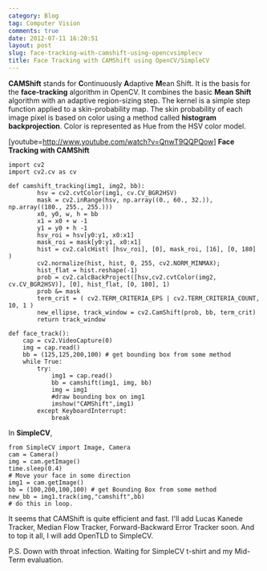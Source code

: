```yaml
---
category: Blog
tag: Computer Vision
comments: true
date: 2012-07-11 16:20:51
layout: post
slug: face-tracking-with-camshift-using-opencvsimplecv
title: Face Tracking with CAMShift using OpenCV/SimpleCV
---
```


**CAMShift** stands for **C**ontinuously **A**daptive **M**ean Shift. It is the basis for the **face-tracking** algorithm in OpenCV. It combines the basic **Mean Shift** algorithm with an adaptive region-sizing step. The kernel is a simple step function applied to a skin-probability map. The skin probability of each image pixel is based on color using a method called **histogram backprojection**. Color is represented as Hue from the HSV color model.

[youtube=http://www.youtube.com/watch?v=QnwT9QQPQow]
**Face Tracking with CAMShift**
    
    import cv2
    import cv2.cv as cv
    
    def camshift_tracking(img1, img2, bb):
            hsv = cv2.cvtColor(img1, cv.CV_BGR2HSV)
            mask = cv2.inRange(hsv, np.array((0., 60., 32.)), np.array((180., 255., 255.)))
            x0, y0, w, h = bb
            x1 = x0 + w -1
            y1 = y0 + h -1
            hsv_roi = hsv[y0:y1, x0:x1]
            mask_roi = mask[y0:y1, x0:x1]
            hist = cv2.calcHist( [hsv_roi], [0], mask_roi, [16], [0, 180] )
            cv2.normalize(hist, hist, 0, 255, cv2.NORM_MINMAX);
            hist_flat = hist.reshape(-1)
            prob = cv2.calcBackProject([hsv,cv2.cvtColor(img2, cv.CV_BGR2HSV)], [0], hist_flat, [0, 180], 1)
            prob &= mask
            term_crit = ( cv2.TERM_CRITERIA_EPS | cv2.TERM_CRITERIA_COUNT, 10, 1 )
            new_ellipse, track_window = cv2.CamShift(prob, bb, term_crit)
            return track_window
    
    def face_track():
        cap = cv2.VideoCapture(0)
        img = cap.read()
        bb = (125,125,200,100) # get bounding box from some method
        while True:
            try:
                img1 = cap.read()
                bb = camshift(img1, img, bb)
                img = img1
                #draw bounding box on img1
                imshow("CAMShift",img1)
            except KeyboardInterrupt:
                break




In **SimpleCV**,
    
    from SimpleCV import Image, Camera
    cam = Camera()
    img = cam.getImage()
    time.sleep(0.4)
    # Move your face in some direction
    img1 = cam.getImage()
    bb = (100,200,100,100) # get Bounding Box from some method
    new_bb = img1.track(img,"camshift",bb)
    # do this in loop.




It seems that CAMShift is quite efficient and fast. I'll add Lucas Kanede Tracker, Median Flow Tracker, Forward-Backward Error Tracker soon. And to top it all, I will add OpenTLD to SimpleCV.

P.S. Down with throat infection. Waiting for SimpleCV t-shirt and my Mid-Term evaluation.
